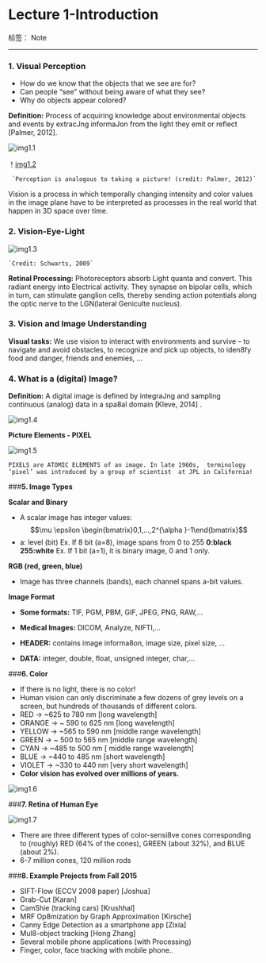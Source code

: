 ﻿
# Lecture 1-Introduction

标签： Note

---

### **1. Visual Perception**

 - How do we know that the objects that we see
are for?
 - Can people “see” without being aware of
what they see?
 - Why do objects appear colored?

**Definition:** Process of acquiring knowledge about environmental objects
and events by extracJng informaJon from the light they emit or reflect
[Palmer, 2012].

 ![img1.1](https://raw.githubusercontent.com/Mr0Moonlight/Computer-Vision-Course-Note/master/relevant%20materials/picture/1.1.JPG)

 ！[img1.2](https://raw.githubusercontent.com/Mr0Moonlight/Computer-Vision-Course-Note/master/relevant%20materials/picture/1.2.JPG)
 
     `Perception is analogous to taking a picture! (credit: Palmer, 2012)`

Vision is a process in which temporally changing intensity and color values in the image plane have to be interpreted as processes in the real world that happen in 3D space over time.

### **2. Vision-Eye-Light**

 ![img1.3](https://raw.githubusercontent.com/Mr0Moonlight/Computer-Vision-Course-Note/master/relevant%20materials/picture/1.3.JPG)
 
    `Credit: Schwarts, 2009`
 
**Retinal Processing:** Photoreceptors absorb Light quanta and convert. This radiant energy into Electrical activity. They synapse on bipolar cells, which in turn, can stimulate ganglion cells, thereby sending action potentials along the optic nerve to the LGN(lateral Geniculte nucleus).

### **3. Vision and Image Understanding**

**Visual tasks:** We use vision to interact with environments and survive – to navigate and avoid obstacles, to recognize and pick up objects, to iden8fy food and danger, friends and enemies, …

### **4. What is a (digital) Image?**

**Definition:** A digital image is defined by integraJng and sampling continuous (analog) data in a spa8al domain [Kleve, 2014] .

![img1.4](https://raw.githubusercontent.com/Mr0Moonlight/Computer-Vision-Course-Note/master/relevant%20materials/picture/1.4.JPG)

**Picture Elements - PIXEL**

![img1.5](https://raw.githubusercontent.com/Mr0Moonlight/Computer-Vision-Course-Note/master/relevant%20materials/picture/1.5.JPG)

`PIXELS are ATOMIC ELEMENTS of an image. In late 1960s, 
terminology ‘pixel’ was introduced by a group of scientist 
at JPL in California!`

###**5. Image Types**

**Scalar and Binary**

 - A scalar image has integer values:
  $$\mu \epsilon \begin{bmatrix}0,1,...,2^{\alpha }-1\end{bmatrix}$$
 - a: level (bit)
  Ex. If 8 bit (a=8), image spans from 0 to 255
  **0:black
  255:white**
Ex. If 1 bit (a=1), it is binary image, 0 and 1 only.

**RGB (red, green, blue)**

 - Image has three channels (bands), each channel spans a-bit values.

**Image Format**

 - **Some formats:** TIF, PGM, PBM, GIF, JPEG, PNG, RAW,…
 - **Medical Images:** DICOM, Analyze, NIFTI,…

 - **HEADER:** contains image informa8on, image size, pixel size, …
 - **DATA:** integer, double, float, unsigned integer, char,…

###**6. Color**

 - If there is no light, there is no color!
 - Human vision can only discriminate a few dozens of grey levels on a screen, but hundreds of thousands of different colors.
  - RED -> ~625 to 780 nm [long wavelength]
  - ORANGE -> ~ 590 to 625 nm [long wavelength]
  - YELLOW -> ~565 to 590 nm [middle range wavelength]
  - GREEN -> ~ 500 to 565 nm [middle range wavelength]
  - CYAN -> ~485 to 500 nm [ middle range wavelength]
  - BLUE -> ~440 to 485 nm [short wavelength]
  - VIOLET -> ~330 to 440 nm [very short wavelength]
 - **Color vision has evolved over millions of years.**
 
![img1.6](https://raw.githubusercontent.com/Mr0Moonlight/Computer-Vision-Course-Note/master/relevant%20materials/picture/1.6.JPG)

###**7. Retina of Human Eye**

![img1.7](https://raw.githubusercontent.com/Mr0Moonlight/Computer-Vision-Course-Note/master/relevant%20materials/picture/1.7.JPG)

 - There are three different types of color-sensi8ve cones corresponding to (roughly) RED (64% of the cones), GREEN (about 32%), and BLUE (about 2%).
 - 6-7 million cones, 120 million rods

###**8. Example Projects from Fall 2015**

- SIFT-Flow (ECCV 2008 paper) [Joshua]
- Grab-Cut [Karan]
- CamShie (tracking cars) [Krushhal]
- MRF Op8mization by Graph Approximation [Kirsche]
- Canny Edge Detection as a smartphone app [Zixia]
- Mul8-object tracking [Hong Zhang]
- Several mobile phone applications (with Processing)
 - Finger, color, face tracking with mobile phone..
 